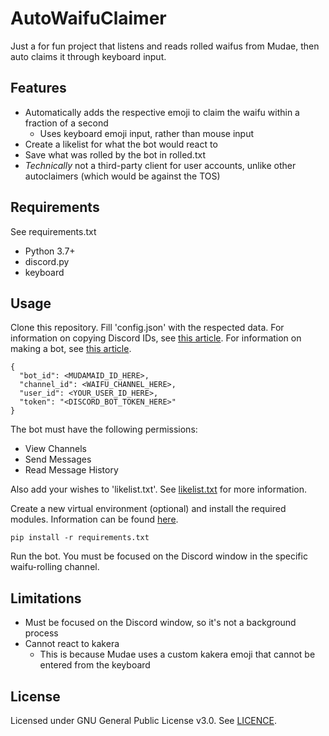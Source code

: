 # AutoWaifuClaimer
Just a for fun project that listens and reads rolled waifus from Mudae, then auto claims it through keyboard input.

## Features
* Automatically adds the respective emoji to claim the waifu within a fraction of a second
  * Uses keyboard emoji input, rather than mouse input
* Create a likelist for what the bot would react to
* Save what was rolled by the bot in rolled.txt
* *Technically* not a third-party client for user accounts, unlike other autoclaimers (which would be against the TOS)

## Requirements
See requirements.txt
* Python 3.7+
* discord.py
* keyboard

## Usage
Clone this repository. Fill 'config.json' with the respected data. For information on copying Discord IDs, see [this article](https://support.discordapp.com/hc/en-us/articles/206346498-Where-can-I-find-my-User-Server-Message-ID-). For information on making a bot, see [this article](https://www.writebots.com/discord-bot-token/).
```
{
  "bot_id": <MUDAMAID_ID_HERE>,
  "channel_id": <WAIFU_CHANNEL_HERE>,
  "user_id": <YOUR_USER_ID_HERE>,
  "token": "<DISCORD_BOT_TOKEN_HERE>"
}
```
The bot must have the following permissions:
* View Channels
* Send Messages
* Read Message History

Also add your wishes to 'likelist.txt'. See [likelist.txt](./likelist.txt) for more information.

Create a new virtual environment (optional) and install the required modules. Information can be found [here](https://docs.python.org/3/library/venv.html).
```
pip install -r requirements.txt
```

Run the bot. You must be focused on the Discord window in the specific waifu-rolling channel.

## Limitations
* Must be focused on the Discord window, so it's not a background process
* Cannot react to kakera
  * This is because Mudae uses a custom kakera emoji that cannot be entered from the keyboard

## License
Licensed under GNU General Public License v3.0. See [LICENCE](./LICENSE).

